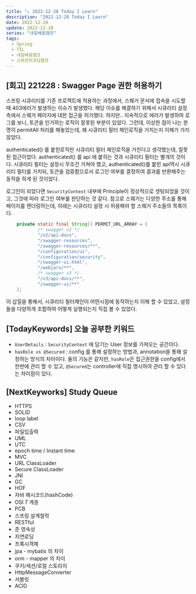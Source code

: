 ```yaml
---
title: "✏️ 2022-12-28 Today I Learn"
description: "2022-12-28 Today I Learn"
date: 2022-12-28
update: 2022-12-28
series: "내일배움캠프"
tags:
  - Spring
  - TIL
  - 내일배움캠프
  - 스파르타코딩캠프
---
```


## [회고] 221228 : Swagger Page 권한 허용하기

스프링 시큐리티를 기존 프로젝트에 적용하는 과정에서, 스웨거 문서에 접속을 시도할 때 403에러가 발생하는 이슈가 발생했다.
해당 이슈를 해결하기 위해서 시큐리티 설정 측에서 스웨거 페이지에 대한 접근을 허가했다.
하지만.. 지속적으로 에러가 발생하여 로그를 보니, 토큰을 인가하는 로직이 잘못된 부분이 있었다.
그런데, 이상한 점이 나는 분명히 permitAll 처리를 해놓았는데, 왜 시큐리티 필터 체인로직을 거치는지 이해가 가지 않았다.

authenticated() 를 붙힌로직만 시큐리티 필터 체인로직을 거친다고 생각했는데, 잘못된 접근이었다.
authenticated() 를 api 에 붙히는 것과 시큐리티 필터는 별개의 것이다.
시큐리티 필터는 설정시 무조건 거쳐야 했고, authenticated()를 붙힌 api역시 시큐리티 필터를 거치되, 토큰을 검증함으로서 로그인 여부를 결정하여 결과를 반환해주는 동작을 하게 된 것이었다.

로그인이 되었다면 `SecurityContext` 내부에 Principle이 정상적으로 셋팅되었을 것이고, 그것에 따라 로그인 여부를 판단하는 것 같다.
참고로 스웨거는 다양한 주소를 통해 페이지를 렌더링하는데, 아래는 시큐리티 설정 시 허용해야 할 스웨거 주소들의 목록이다.

```java
    private static final String[] PERMIT_URL_ARRAY = {
            /* swagger v2 */
            "/v2/api-docs",
            "/swagger-resources",
            "/swagger-resources/**",
            "/configuration/ui",
            "/configuration/security",
            "/swagger-ui.html",
            "/webjars/**",
            /* swagger v3 */
            "/v3/api-docs/**",
            "/swagger-ui/**"
    };
```

이 삽질을 통해서, 시큐리티 필터체인이 어떤시점에 동작하는지 이해 할 수 있었고, 설정들을 다양하게 조합하여 어떻게 실행되는지 직접 볼 수 있었다.

## [TodayKeywords] 오늘 공부한 키워드

- `UserDetails` : `SecurityContext` 에 담기는 User 정보를 가져오는 공간이다.
- `hasRole vs @Secured` : config 를 통해 설정하는 방법과, annotation을 통해 설정하는 방식의 차이이다. 둘의 기능은 같지만, `hasRole`은 접근권한을 config에서 한번에 관리 할 수 있고, `@Secured`는 controller에 직접 명시하여 관리 할 수 있다는 차이점이 있다.

## [NextKeyworks] Study Queue

- HTTPS
- SOLID
- loop label
- CSV
- 파일입출력
- UML
- UTC
- epoch time / Instant time
- MVC
- URL ClassLoader
- Secure ClassLoader
- JNI
- GC
- HOF
- 자바 해시코드(hashCode)
- OSI 7 계층
- PCB
- 스프링 설계철학
- RESTful
- 준 영속성
- 지연로딩
- 프록시객체
- jpa - mybatis 의 차이
- orm - mapper 의 차이
- 쿠키/세션/로컬 스토리지
- HttpMessageConverter
- 서블릿
- ACID
